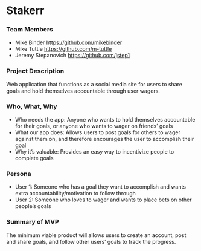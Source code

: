# Stakerr

### Team Members
* Mike Binder
https://github.com/mikebinder<br>
* Mike Tuttle
https://github.com/m-tuttle<br>
* Jeremy Stepanovich
https://github.com/jstep1<br>

### Project Description
Web application that functions as a social media site for users to share goals and hold themselves accountable through user wagers.  

### Who, What, Why
* Who needs the app: Anyone who wants to hold themselves accountable for their goals, or anyone who wants to wager on friends’ goals
* What our app does: Allows users to post goals for others to wager against them on, and therefore encourages the user to accomplish their goal
* Why it’s valuable: Provides an easy way to incentivize people to complete goals

### Persona
* User 1: Someone who has a goal they want to accomplish and wants extra accountability/motivation to follow through
* User 2: Someone who loves to wager and wants to place bets on other people’s goals

### Summary of MVP
The minimum viable product will allows users to create an account, post and share goals, and follow other users’ goals to track the progress.  

